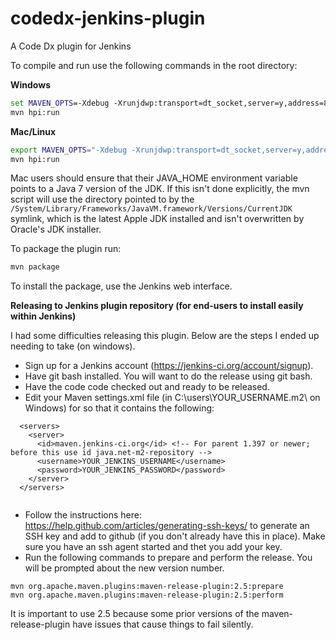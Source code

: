 codedx-jenkins-plugin
=====================

A Code Dx plugin for Jenkins


To compile and run use the following commands in the root directory:

**Windows**

```bat
set MAVEN_OPTS=-Xdebug -Xrunjdwp:transport=dt_socket,server=y,address=8000,suspend=n
mvn hpi:run
```

**Mac/Linux**
```sh
export MAVEN_OPTS="-Xdebug -Xrunjdwp:transport=dt_socket,server=y,address=8000,suspend=n"
mvn hpi:run
```
Mac users should ensure that their JAVA_HOME environment variable points to a Java 7 version of the JDK. If this isn't done explicitly, the mvn script will use the directory pointed to by the `/System/Library/Frameworks/JavaVM.framework/Versions/CurrentJDK` symlink, which is the latest Apple JDK installed and isn't overwritten by Oracle's JDK installer.

To package the plugin run:

```sh
mvn package

```

To install the package, use the Jenkins web interface.

**Releasing to Jenkins plugin repository (for end-users to install easily within Jenkins)**

I had some difficulties releasing this plugin.  Below are the steps I ended up needing to take (on windows).  

* Sign up for a Jenkins account (https://jenkins-ci.org/account/signup).   
* Have git bash installed.  You will want to do the release using git bash. 
* Have the code code checked out and ready to be released.
* Edit your Maven settings.xml file (in C:\users\YOUR_USERNAME\.m2\ on Windows) for  so that it contains the following:


```
  <servers>
    <server>
      <id>maven.jenkins-ci.org</id> <!-- For parent 1.397 or newer; before this use id java.net-m2-repository -->
      <username>YOUR_JENKINS_USERNAME</username>
      <password>YOUR_JENKINS_PASSWORD</password>
    </server>
  </servers>
  
  ```
  
  
* Follow the instructions here: https://help.github.com/articles/generating-ssh-keys/ to generate an SSH key and add to github (if you don't already have this in place).  Make sure you have an ssh agent started and thet you add your key.
* Run the following commands to prepare and perform the release.  You will be prompted about the new version number.

```
mvn org.apache.maven.plugins:maven-release-plugin:2.5:prepare
mvn org.apache.maven.plugins:maven-release-plugin:2.5:perform

```

It is important to use 2.5 because some prior versions of the maven-release-plugin have issues that cause things to fail silently.

